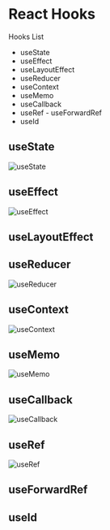 # React Hooks

Hooks List
- useState
- useEffect
- useLayoutEffect
- useReducer
- useContext 
- useMemo
- useCallback
- useRef - useForwardRef
- useId


## useState

![useState](https://github.com/ahsan-chy/React-JS-Notes/assets/85479513/4c3ab842-817b-40ac-99ec-60979c66efc6)


## useEffect

![useEffect](https://github.com/ahsan-chy/React-JS-Notes/assets/85479513/d65a8040-f6a4-48cc-9e8a-a8e9ccf5262a)



## useLayoutEffect




## useReducer

![useReducer](https://github.com/ahsan-chy/React-JS-Notes/assets/85479513/c7c4671d-43bb-42e7-a9a3-9e48ed6eaedf)



## useContext 

![useContext](https://github.com/ahsan-chy/React-JS-Notes/assets/85479513/3f8f505c-14f3-4e69-b52f-b819b29eb8fe)



## useMemo

![useMemo](https://github.com/ahsan-chy/React-JS-Notes/assets/85479513/266ea50b-699e-4031-9cee-dcecd2f6367a)



## useCallback

![useCallback](https://github.com/ahsan-chy/React-JS-Notes/assets/85479513/d747fade-d295-463c-a2a8-96b4916e6f25)



## useRef 

![useRef](https://lh5.googleusercontent.com/8HDHXNu36iOcTygBWFh391Ic-hRHZYyBfN9tR3JiJpwgn-5YqJeb90ZA4RZ2AiYIC0iDC4mLvHDk6P6Kay_IJJkcaA3SGpX2PJG9YNuV9vJ8Qlthy1FamIViwSLtafDWwV20IOGy8GHMg15tHbl6J32z5qQvnpJD8YSQfMcS1mgRz4K69_7pRVCqpQ)


## useForwardRef




## useId




